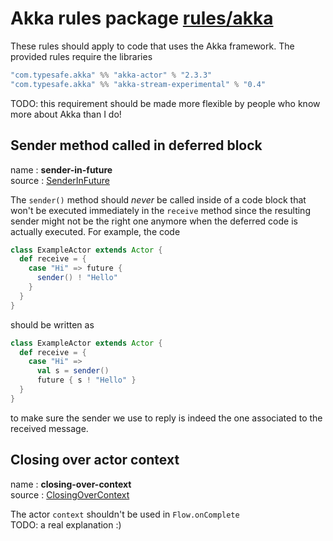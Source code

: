 # Akka rules package [rules/akka](/rules/akka/src)

These rules should apply to code that uses the Akka framework. The provided rules require the libraries
```scala
"com.typesafe.akka" %% "akka-actor" % "2.3.3"
"com.typesafe.akka" %% "akka-stream-experimental" % "0.4"
```

TODO: this requirement should be made more flexible by people who know more about Akka than I do!

## Sender method called in deferred block

name : **sender-in-future**  
source : [SenderInFuture](/rules/akka/src/main/scala/com/typesafe/abide/akka/SenderInFuture.scala)

The `sender()` method should _never_ be called inside of a code block that won't be executed immediately in the `receive` method since the resulting sender might not be the right one anymore when the deferred code is actually executed. For example, the code
```scala
class ExampleActor extends Actor {
  def receive = {
    case "Hi" => future {
      sender() ! "Hello"
    }
  }
}
```
should be written as
```scala
class ExampleActor extends Actor {
  def receive = {
    case "Hi" => 
      val s = sender()
      future { s ! "Hello" }
  }
}
```
to make sure the sender we use to reply is indeed the one associated to the received message.

## Closing over actor context

name : **closing-over-context**  
source : [ClosingOverContext](/rules/akka/src/main/scala/com/typesafe/abide/akka/ClosingOverContext.scala)

The actor `context` shouldn't be used in `Flow.onComplete`  
TODO: a real explanation :)
